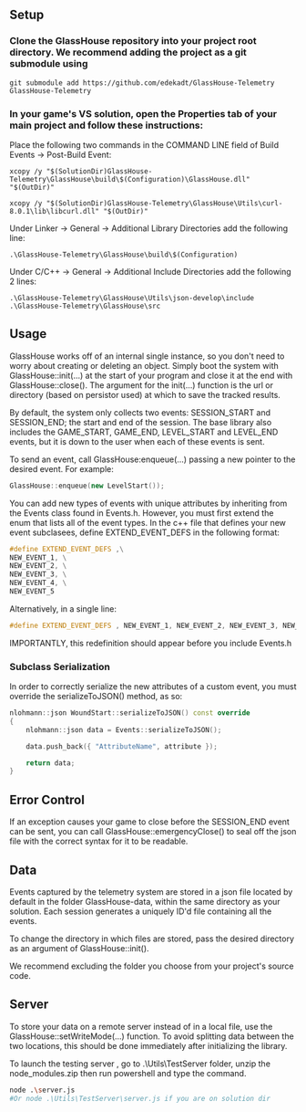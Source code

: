 ## Setup
### Clone the GlassHouse repository into your project root directory. We recommend adding the project as a git submodule using
```git submodule add https://github.com/edekadt/GlassHouse-Telemetry GlassHouse-Telemetry```

### In your game's VS solution, open the Properties tab of your main project and follow these instructions: 
Place the following two commands in the COMMAND LINE field of Build Events -> Post-Build Event:
```
xcopy /y "$(SolutionDir)GlassHouse-Telemetry\GlassHouse\build\$(Configuration)\GlassHouse.dll" "$(OutDir)"

xcopy /y "$(SolutionDir)GlassHouse-Telemetry\GlassHouse\Utils\curl-8.0.1\lib\libcurl.dll" "$(OutDir)"
```
Under Linker -> General -> Additional Library Directories add the following line:
```
.\GlassHouse-Telemetry\GlassHouse\build\$(Configuration)
```

Under C/C++ -> General -> Additional Include Directories add the following 2 lines:
```
.\GlassHouse-Telemetry\GlassHouse\Utils\json-develop\include
.\GlassHouse-Telemetry\GlassHouse\src
```

## Usage
GlassHouse works off of an internal single instance, so you don't need to worry about creating or deleting an object. Simply boot the system with GlassHouse::init(...) at the start of your program and close it at the end with GlassHouse::close(). The argument for the init(...) function is the url or directory (based on persistor used) at which to save the tracked results.

By default, the system only collects two events: SESSION_START and SESSION_END; the start and end of the session. The base library also includes the GAME_START, GAME_END, LEVEL_START and LEVEL_END events, but it is down to the user when each of these events is sent.

To send an event, call GlassHouse:enqueue(...) passing a new pointer to the desired event. For example:
```c++
GlassHouse::enqueue(new LevelStart());
```

You can add new types of events with unique attributes by inheriting from the Events class found in Events.h. However, you must first extend the enum that lists all of the event types. 
In the c++ file that defines your new event subclasees, define EXTEND_EVENT_DEFS in the following format:
```c++
#define EXTEND_EVENT_DEFS ,\
NEW_EVENT_1, \
NEW_EVENT_2, \
NEW_EVENT_3, \
NEW_EVENT_4, \
NEW_EVENT_5
```
Alternatively, in a single line:
```c++
#define EXTEND_EVENT_DEFS , NEW_EVENT_1, NEW_EVENT_2, NEW_EVENT_3, NEW_EVENT_4, NEW_EVENT_5
```
IMPORTANTLY, this redefinition should appear before you include Events.h

### Subclass Serialization
In order to correctly serialize the new attributes of a custom event, you must override the serializeToJSON() method, as so:
```c++
nlohmann::json WoundStart::serializeToJSON() const override
{
    nlohmann::json data = Events::serializeToJSON();

    data.push_back({ "AttributeName", attribute });

    return data;
}

```
## Error Control
If an exception causes your game to close before the SESSION_END event can be sent, you can call GlassHouse::emergencyClose() to seal off the json file with the correct syntax for it to be readable.

## Data

Events captured by the telemetry system are stored in a json file located by default in the folder GlassHouse-data, within the same directory as your solution. Each session generates a uniquely ID'd file containing all the events.

To change the directory in which files are stored, pass the desired directory as an argument of GlassHouse::init().

We recommend excluding the folder you choose from your project's source code.

## Server
To store your data on a remote server instead of in a local file, use the GlassHouse::setWriteMode(...) function. To avoid splitting data between the two locations, this should be done immediately after initializing the library.

To launch the testing server , go to .\Utils\TestServer folder, unzip the node_modules.zip then  run powershell and type the command.
```bash
node .\server.js
#Or node .\Utils\TestServer\server.js if you are on solution dir
```

